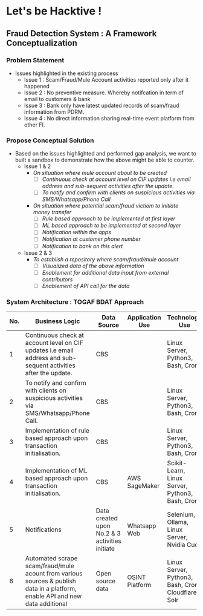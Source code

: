 # Let's be Hacktive !
## Fraud Detection System : A Framework Conceptualization
### Problem Statement
- Issues highlighted in the existing process
    - Issue 1 : Scam/Fraud/Mule Account activities reported only after it happened
    - Issue 2 : No preventive measure. Whereby notifcation in term of email to customers & bank
    - Issue 3 : Bank only have latest updated records of scam/fraud information from PDRM. 
    - Issue 4 : No direct information sharing real-time event platform from other FI. 

### Propose Conceptual Solution
- Based on the issues highlighted and performed gap analysis, we want to built a sandbox to demonstrate how the above might be able to counter.
    - Issue 1 & 2
        - *On situation where mule account about to be created*
            - [ ] *Continuous check at account level on CIF updates i.e email address and sub-sequent activities after the update.*
            - [ ] *To notify and confirm with clients on suspicious activities via SMS/Whatsapp/Phone Call*
        - *On situation where potential scam/fraud victiom to initiate money transfer*
            - [ ] *Rule based approach to be implemented at first layer*
            - [ ] *ML based approach to be implemented at second layer*
            - [ ] *Notification within the apps*
            - [ ] *Notification at customer phone number*
            - [ ] *Notification to bank on this alert*

    - Issue 2 & 3
        - *To establish a repository where scam/fraud/mule account*
            - [ ] *Visualized data of the above information*
            - [ ] *Enablement for additional data input from external contributors*
            - [ ] *Enablement of API call for the data*

### System Architecture : TOGAF BDAT Approach

| No. |Business Logic| Data Source | Application Use | Technology Use  |
--|------------|-------------|-----------------|-----------------|
|1|Continuous check at account level on CIF updates i.e email address and sub-sequent activities after the update.| CBS | | Linux Server, Python3, Bash, Cron |
|2|To notify and confirm with clients on suspicious activities via SMS/Whatsapp/Phone Call.|CBS| | Linux Server, Python3, Bash, Cron |
|3|Implementation of rule based approach upon transaction initialisation. | CBS| | Linux Server, Python3, Bash, Cron|
|4|Implementation of ML based approach upon transaction initialisation. | CBS| AWS SageMaker  | Scikit-Learn, Linux Server, Python3, Bash, Cron |
|5|Notifications | Data created upon No.2 & 3 activities initiate | Whatsapp Web| Selenium, Ollama, Linux Server, Nvidia Cuda |
|6|Automated scrape scam/fraud/mule acount from various sources & publish data in a platform, enable API and new data additional | Open source data| OSINT Platform | Linux Server, Python3, Bash, Cron, Cloudflare, Solr|